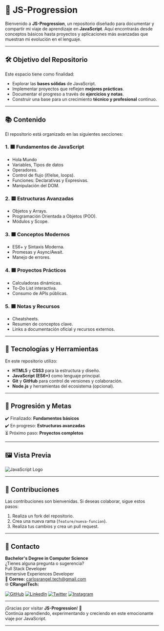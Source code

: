 # 🌟 JS-Progression  

Bienvenido a **JS-Progression**, un repositorio diseñado para documentar y compartir mi viaje de aprendizaje en **JavaScript**. Aquí encontrarás desde conceptos básicos hasta proyectos y aplicaciones más avanzadas que muestran mi evolución en el lenguaje.  

---

## 🛠️ Objetivo del Repositorio  

Este espacio tiene como finalidad:  
- Explorar las **bases sólidas** de JavaScript.  
- Implementar proyectos que reflejen **mejores prácticas**.  
- Documentar el progreso a través de **ejercicios y notas**.  
- Construir una base para un crecimiento **técnico y profesional** continuo.  

---

## 📚 Contenido  

El repositorio está organizado en las siguientes secciones:  

### 1. 🟩 **Fundamentos de JavaScript**  
- Hola Mundo
- Variables, Tipos de datos
- Operadores.  
- Control de flujo (if/else, loops).  
- Funciones: Declarativas y Expresivas.  
- Manipulación del DOM.  

### 2. 🟨 **Estructuras Avanzadas**  
- Objetos y Arrays.  
- Programación Orientada a Objetos (POO).  
- Módulos y Scope.  

### 3. 🟧 **Conceptos Modernos**  
- ES6+ y Sintaxis Moderna.  
- Promesas y Async/Await.  
- Manejo de errores.  

### 4. 🟥 **Proyectos Prácticos**  
- Calculadoras dinámicas.  
- To-Do List interactiva.  
- Consumo de APIs públicas.  

### 5. 🟦 **Notas y Recursos**  
- Cheatsheets.  
- Resumen de conceptos clave.  
- Links a documentación oficial y recursos externos.  

---

## 🚀 Tecnologías y Herramientas  

En este repositorio utilizo:  
- **HTML5** y **CSS3** para la estructura y diseño.  
- **JavaScript (ES6+)** como lenguaje principal.  
- **Git** y **GitHub** para control de versiones y colaboración.  
- **Node.js** y herramientas del ecosistema (opcional).  

---

## 🎯 Progresión y Metas  

✔️ Finalizado: **Fundamentos básicos**  
✔️ En progreso: **Estructuras avanzadas**  
⏳ Próximo paso: **Proyectos completos**  

---

## 🖼️ Vista Previa  

![JavaScript Logo](https://upload.wikimedia.org/wikipedia/commons/6/6a/JavaScript-logo.png)  

---

## 🤝 Contribuciones  

Las contribuciones son bienvenidas. Si deseas colaborar, sigue estos pasos:  
1. Realiza un fork del repositorio.  
2. Crea una nueva rama (`feature/nueva-funcion`).  
3. Realiza tus cambios y crea un pull request.  

---

## 📩 Contacto  
**Bachelor's Degree in Computer Science**  
¿Tienes alguna pregunta o sugerencia?  
Full Stack Developer  
Immersive Experiences Developer  
📧 **Correo:** carlosrangel.tech@gmail.com  
🌐 **CRangelTech:**


[![GitHub](https://signaturehound.com/api/v1/png/github/round-outlined/ff0000.png)](https://github.com/CRangelTech) [![LinkedIn](https://signaturehound.com/api/v1/png/linkedin/round-outlined/ff0000.png)](https://www.linkedin.com/in/crangeltech/) [![Twitter](https://signaturehound.com/api/v1/png/x/round-outlined/ff0000.png)](https://x.com/crangeltech) [![Instagram](https://signaturehound.com/api/v1/png/instagram/round-outlined/ff0000.png)](https://www.instagram.com/crangeltech/)

---

¡Gracias por visitar **JS-Progression**! 🚀  
Continúa aprendiendo, experimentando y creciendo en este emocionante viaje por JavaScript.


---
